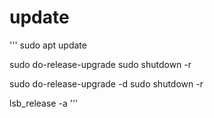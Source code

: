 # update
'''
sudo apt update

sudo do-release-upgrade
sudo shutdown -r

sudo do-release-upgrade -d
sudo shutdown -r

lsb_release -a
'''
